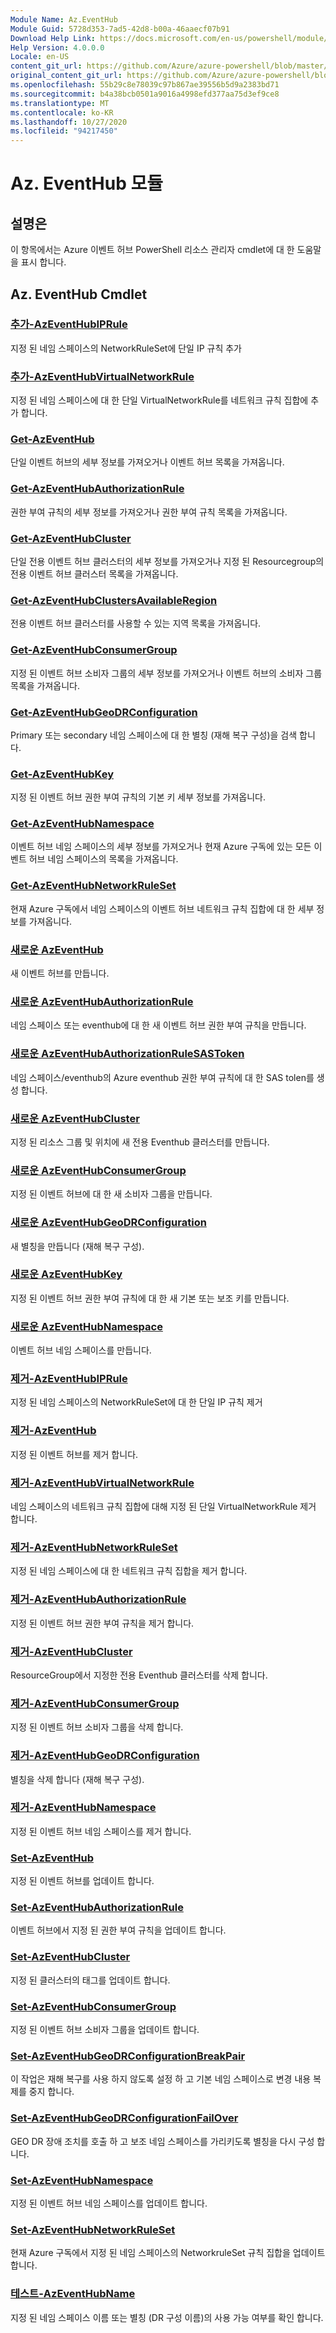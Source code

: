 ```yaml
---
Module Name: Az.EventHub
Module Guid: 5728d353-7ad5-42d8-b00a-46aaecf07b91
Download Help Link: https://docs.microsoft.com/en-us/powershell/module/az.eventhub
Help Version: 4.0.0.0
Locale: en-US
content_git_url: https://github.com/Azure/azure-powershell/blob/master/src/EventHub/EventHub/help/Az.EventHub.md
original_content_git_url: https://github.com/Azure/azure-powershell/blob/master/src/EventHub/EventHub/help/Az.EventHub.md
ms.openlocfilehash: 55b29c8e78039c97b867ae39556b5d9a2383bd71
ms.sourcegitcommit: b4a38bcb0501a9016a4998efd377aa75d3ef9ce8
ms.translationtype: MT
ms.contentlocale: ko-KR
ms.lasthandoff: 10/27/2020
ms.locfileid: "94217450"
---
```

# Az. EventHub 모듈
## 설명은
이 항목에서는 Azure 이벤트 허브 PowerShell 리소스 관리자 cmdlet에 대 한 도움말을 표시 합니다.

## Az. EventHub Cmdlet
### [추가-AzEventHubIPRule](Add-AzEventHubIPRule.md)
지정 된 네임 스페이스의 NetworkRuleSet에 단일 IP 규칙 추가

### [추가-AzEventHubVirtualNetworkRule](Add-AzEventHubVirtualNetworkRule.md)
지정 된 네임 스페이스에 대 한 단일 VirtualNetworkRule를 네트워크 규칙 집합에 추가 합니다.

### [Get-AzEventHub](Get-AzEventHub.md)
단일 이벤트 허브의 세부 정보를 가져오거나 이벤트 허브 목록을 가져옵니다.

### [Get-AzEventHubAuthorizationRule](Get-AzEventHubAuthorizationRule.md)
권한 부여 규칙의 세부 정보를 가져오거나 권한 부여 규칙 목록을 가져옵니다.

### [Get-AzEventHubCluster](Get-AzEventHubCluster.md)
단일 전용 이벤트 허브 클러스터의 세부 정보를 가져오거나 지정 된 Resourcegroup의 전용 이벤트 허브 클러스터 목록을 가져옵니다.

### [Get-AzEventHubClustersAvailableRegion](Get-AzEventHubClustersAvailableRegion.md)
전용 이벤트 허브 클러스터를 사용할 수 있는 지역 목록을 가져옵니다.

### [Get-AzEventHubConsumerGroup](Get-AzEventHubConsumerGroup.md)
지정 된 이벤트 허브 소비자 그룹의 세부 정보를 가져오거나 이벤트 허브의 소비자 그룹 목록을 가져옵니다.

### [Get-AzEventHubGeoDRConfiguration](Get-AzEventHubGeoDRConfiguration.md)
Primary 또는 secondary 네임 스페이스에 대 한 별칭 (재해 복구 구성)을 검색 합니다.

### [Get-AzEventHubKey](Get-AzEventHubKey.md)
지정 된 이벤트 허브 권한 부여 규칙의 기본 키 세부 정보를 가져옵니다.

### [Get-AzEventHubNamespace](Get-AzEventHubNamespace.md)
이벤트 허브 네임 스페이스의 세부 정보를 가져오거나 현재 Azure 구독에 있는 모든 이벤트 허브 네임 스페이스의 목록을 가져옵니다.

### [Get-AzEventHubNetworkRuleSet](Get-AzEventHubNetworkRuleSet.md)
현재 Azure 구독에서 네임 스페이스의 이벤트 허브 네트워크 규칙 집합에 대 한 세부 정보를 가져옵니다.

### [새로운 AzEventHub](New-AzEventHub.md)
새 이벤트 허브를 만듭니다.

### [새로운 AzEventHubAuthorizationRule](New-AzEventHubAuthorizationRule.md)
네임 스페이스 또는 eventhub에 대 한 새 이벤트 허브 권한 부여 규칙을 만듭니다.

### [새로운 AzEventHubAuthorizationRuleSASToken](New-AzEventHubAuthorizationRuleSASToken.md)
네임 스페이스/eventhub의 Azure eventhub 권한 부여 규칙에 대 한 SAS tolen를 생성 합니다.

### [새로운 AzEventHubCluster](New-AzEventHubCluster.md)
지정 된 리소스 그룹 및 위치에 새 전용 Eventhub 클러스터를 만듭니다.

### [새로운 AzEventHubConsumerGroup](New-AzEventHubConsumerGroup.md)
지정 된 이벤트 허브에 대 한 새 소비자 그룹을 만듭니다.

### [새로운 AzEventHubGeoDRConfiguration](New-AzEventHubGeoDRConfiguration.md)
새 별칭을 만듭니다 (재해 복구 구성).

### [새로운 AzEventHubKey](New-AzEventHubKey.md)
지정 된 이벤트 허브 권한 부여 규칙에 대 한 새 기본 또는 보조 키를 만듭니다.

### [새로운 AzEventHubNamespace](New-AzEventHubNamespace.md)
이벤트 허브 네임 스페이스를 만듭니다.

### [제거-AzEventHubIPRule](Remove-AzEventHubIPRule.md)
지정 된 네임 스페이스의 NetworkRuleSet에 대 한 단일 IP 규칙 제거

### [제거-AzEventHub](Remove-AzEventHub.md)
지정 된 이벤트 허브를 제거 합니다.

### [제거-AzEventHubVirtualNetworkRule](Remove-AzEventHubVirtualNetworkRule.md)
네임 스페이스의 네트워크 규칙 집합에 대해 지정 된 단일 VirtualNetworkRule 제거 합니다.

### [제거-AzEventHubNetworkRuleSet](Remove-AzEventHubNetworkRuleSet.md)
지정 된 네임 스페이스에 대 한 네트워크 규칙 집합을 제거 합니다.

### [제거-AzEventHubAuthorizationRule](Remove-AzEventHubAuthorizationRule.md)
지정 된 이벤트 허브 권한 부여 규칙을 제거 합니다.

### [제거-AzEventHubCluster](Remove-AzEventHubCluster.md)
ResourceGroup에서 지정한 전용 Eventhub 클러스터를 삭제 합니다.

### [제거-AzEventHubConsumerGroup](Remove-AzEventHubConsumerGroup.md)
지정 된 이벤트 허브 소비자 그룹을 삭제 합니다.

### [제거-AzEventHubGeoDRConfiguration](Remove-AzEventHubGeoDRConfiguration.md)
별칭을 삭제 합니다 (재해 복구 구성).

### [제거-AzEventHubNamespace](Remove-AzEventHubNamespace.md)
지정 된 이벤트 허브 네임 스페이스를 제거 합니다.

### [Set-AzEventHub](Set-AzEventHub.md)
지정 된 이벤트 허브를 업데이트 합니다.

### [Set-AzEventHubAuthorizationRule](Set-AzEventHubAuthorizationRule.md)
이벤트 허브에서 지정 된 권한 부여 규칙을 업데이트 합니다.

### [Set-AzEventHubCluster](Set-AzEventHubCluster.md)
지정 된 클러스터의 태그를 업데이트 합니다.

### [Set-AzEventHubConsumerGroup](Set-AzEventHubConsumerGroup.md)
지정 된 이벤트 허브 소비자 그룹을 업데이트 합니다.

### [Set-AzEventHubGeoDRConfigurationBreakPair](Set-AzEventHubGeoDRConfigurationBreakPair.md)
이 작업은 재해 복구를 사용 하지 않도록 설정 하 고 기본 네임 스페이스로 변경 내용 복제를 중지 합니다.

### [Set-AzEventHubGeoDRConfigurationFailOver](Set-AzEventHubGeoDRConfigurationFailOver.md)
GEO DR 장애 조치를 호출 하 고 보조 네임 스페이스를 가리키도록 별칭을 다시 구성 합니다.

### [Set-AzEventHubNamespace](Set-AzEventHubNamespace.md)
지정 된 이벤트 허브 네임 스페이스를 업데이트 합니다.

### [Set-AzEventHubNetworkRuleSet](Set-AzEventHubNetworkRuleSet.md)
현재 Azure 구독에서 지정 된 네임 스페이스의 NetworkruleSet 규칙 집합을 업데이트 합니다.

### [테스트-AzEventHubName](Test-AzEventHubName.md)
지정 된 네임 스페이스 이름 또는 별칭 (DR 구성 이름)의 사용 가능 여부를 확인 합니다.

